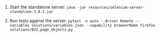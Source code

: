 1. Start the standalone server: `java -jar resources/selenium-server-standalone-3.0.1.jar`

2. Run tests against the server: `pytest -n auto --driver Remote --variables solutions/variables.json --capability browserName firefox solutions/032_page_objects.py`
